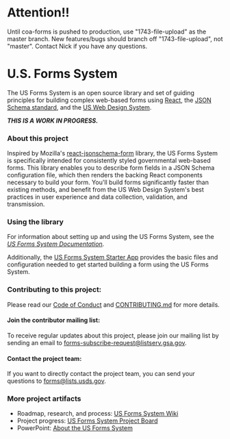 # Attention!!
Until coa-forms is pushed to production, use "1743-file-upload" as the master branch. New features/bugs should branch off "1743-file-upload", not "master". Contact Nick if you have any questions.

# U.S. Forms System

The US Forms System is an open source library and set of guiding principles for building complex web-based forms using [React](https://reactjs.org), the [JSON Schema standard](http://json-schema.org/), and the [US Web Design System](https://designsystem.digital.gov/).

***THIS IS A WORK IN PROGRESS.***

### About this project

Inspired by Mozilla's [react-jsonschema-form](https://github.com/mozilla-services/react-jsonschema-form) library, the US Forms System is specifically intended for consistently styled governmental web-based forms. This library enables you to describe form fields in a JSON Schema configuration file, which then renders the backing React components necessary to build your form. You'll build forms significantly faster than existing methods, and benefit from the US Web Design System's best practices in user experience and data collection, validation, and transmission.

### Using the library

For information about setting up and using the US Forms System, see the *[US Forms System Documentation](./docs/README.md)*.

Additionally, the [US Forms System Starter App](https://github.com/usds/us-forms-system-starter-app) provides the basic files and configuration needed to get started building a form using the US Forms System.

### Contributing to this project:

Please read our [Code of Conduct](https://github.com/usds/us-forms-system/blob/master/CODE_OF_CONDUCT.md) and [CONTRIBUTING.md](https://github.com/usds/us-forms-system/blob/master/CONTRIBUTING.md) for more details.

#### Join the contributor mailing list: 

To receive regular updates about this project, please join our mailing list by sending an email to forms-subscribe-request@listserv.gsa.gov. 

#### Contact the project team:

If you want to directly contact the project team, you can send your questions to forms@lists.usds.gov. 

### More project artifacts

- Roadmap, research, and process: [US Forms System Wiki](https://github.com/usds/us-forms-system/wiki)
- Project progress: [US Forms System Project Board](https://github.com/orgs/usds/projects/4)
- PowerPoint: [About the US Forms System](https://github.com/ju-liem/product-things/blob/master/GIF-v1.pptx)
